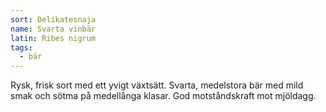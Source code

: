 ```yaml
---
sort: Delikatesnaja
name: Svarta vinbär
latin: Ribes nigrum
tags:
  - bär
---
```


Rysk, frisk sort med ett yvigt växtsätt. Svarta, medelstora bär med mild smak och sötma på medellånga klasar. God motståndskraft mot mjöldagg.

